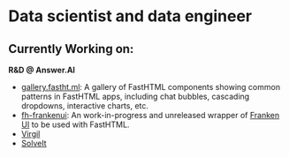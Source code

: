 # Data scientist and data engineer

## Currently Working on:

**R&D @ Answer.AI**
+ [gallery.fastht.ml](https://fasthtml.gallery): A gallery of FastHTML components showing common patterns in FastHTML apps, including chat bubbles, cascading dropdowns, interactive charts, etc.
+ [fh-frankenui](https://github.com/isaac-Flath/fh-frankenui): An work-in-progress and unreleased wrapper of [Franken UI](https://franken-ui.dev/) to be used with FastHTML.
+ [Virgil](https://tryvirgil.com/)
+ [SolveIt](https://solveit.fast.ai/)
